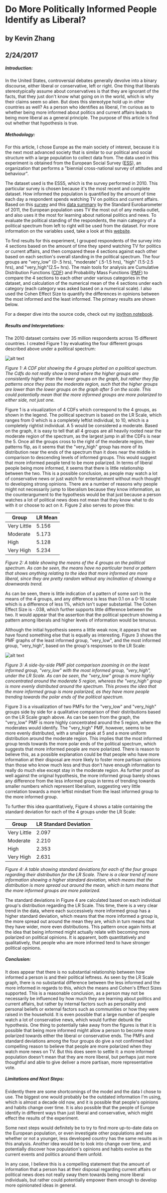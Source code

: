 # Do More Politically Informed People Identify as Liberal?
## by Kevin Zhang
## 2/24/2017

##### Introduction:

In the United States, controversial debates generally devolve into a binary discourse, either liberal or conservative, left or right. One thing that liberals stereotypically assume about conservatives is that they are ignorant of the facts, that they just don't know what going on in the world, which is why their claims seem so alien. But does this stereotype hold up in other countries as well? As a person who identifies as liberal, I'm curious as to whether being more informed about politics and current affairs leads to being more liberal as a general principle. The purpose of this article is find out whether that hypothesis is true.

##### Methodology:

For this article, I chose Europe as the main society of interest, because it is the next most advanced society that is similar to our political and social structure with a large population to collect data from. The data used in this experiment is obtained from the European Social Survey ([ESS](http://www.europeansocialsurvey.org/)), an organization that performs a "biennial cross-national survey of attitudes and behaviour".

The dataset used is the ESS5, which is  the survey performed in 2010. This particular survey is chosen because it's the most recent and complete dataset. How informed the population is quantified by the amount of time each day a respondent spends watching TV on politics and current affairs. Based on this [survey](http://ec.europa.eu/public_opinion/archives/eb/eb76/eb76_media_en.pdf) and this [data summary](http://ec.europa.eu/public_opinion/topics/fs7_communicating_40_en.pdf) by the Standard Eurobarometer of 2011, the European population uses TV the most out of any media outlet, and also uses it the most for learning about national politics and news. To evaluate the political standing of the respondents, the main category of a political spectrum from left to right will be used from the dataset. For more information on the variables used, take a look at this [website](http://www.europeansocialsurvey.org/downloadwizard/).

To find results for this experiment, I grouped respondents of the survey into 4 sections based on the amount of time they spend watching TV for politics or current affairs, and then compared these 4 sections against each other based on each section's overall standing in the political spectrum. The four groups are "very_low" (0-.5 hrs), "moderate" (.5-1.5 hrs), "high" (1.5-2.5 hrs), and "very_high"(2.5+ hrs). The main tools for analysis are Cumulative Distribution Functions ([CDF](https://en.wikipedia.org/wiki/Cumulative_distribution_function)) and Probability Mass Functions ([PMF](https://en.wikipedia.org/wiki/Probability_mass_function)) to compare the 4 sections to each other under various categories in the dataset, and calculation of the numerical mean of the 4 sections under each category (each category was asked based on a numerical scale). I also used the Cohen Effect Size to quantify the differences in opinions between the most informed and the least informed. The primary results are shown below.

For a deeper dive into the source code, check out my [ipython notebook](https://github.com/kzhang8850/ThinkStats2/blob/master/code/report1.ipynb).

##### Results and Interpretations:

The 2010 dataset contains over 35 million respondents across 15 different countries. I created Figure 1 by evaluating the four different groups described above under a political spectrum:


![alt text](LRScalePlot.png)

*Figure 1: A CDF plot showing the 4 groups plotted on a political spectrum. The Cdfs do not really show a trend where the higher groups are consistently higher than the lower groups on the graph, but rather they flip patterns once they pass the moderate region, such that the higher groups are lower than the lower groups on the graph after 5 on the scale. This could potentially mean that the more informed groups are more polarized to either side, not just one.*



Figure 1 is a visualization of 4 CDFs which correspond to the 4 groups, as shown in the legend. The political spectrum is based on the LR Scale, which ranges from 0 which is a completely leftist individual, to 10, which is a completely rightist individual. A 5 would be considered a moderate. Based on the graph, it is easy to tell that all 4 groups are all heavily rooted near the moderate region of the spectrum, as the largest jump in all the CDFs is near the 5. Once all the groups cross to the right of the moderate region, their patterns flip, as it seems that the "very_high" group has more of its distribution near the ends of the spectrum than it does near the middle in comparison to descending levels of informed groups. This would suggest that more informed people tend to be more polarized. In terms of liberal people being more informed, it seems that there is little relationship between the two. This is a possible conclusion, as people may watch a lot of conservative news or just watch for entertainment without much thought to developing strong opinions. There are a number of reasons why people might not necessarily jump to liberalism because they know information, as the counterargument to the hypothesis would be that just because a person watches a lot of political news does not mean that they know what to do with it or choose to act on it. Figure 2 also serves to prove this:

| Group | LR Mean |
| ------ | ----------- |
| Very Little   | 5.156|
| Moderate | 5.173 |
| High    | 5.128|
| Very High | 5.234|

*Figure 2: A table showing the means of the 4 groups on the political spectrum. As can be seen, the means have no particular trend or pattern that shows anything relating to the idea that more informed are more liberal, since they are pretty random without any inclination of showing a downwards trend.*

As can be seen, there is little indication of a pattern of some sort in the means of the 4 groups, and any difference is less than 0.1 on a 0-10 scale which is a difference of less 1%, which isn't super substantial. The Cohen Effect Size is -.038, which further supports little difference between the two. It would appear that the assertion that the political spectrum showing a pattern among liberals and higher levels of information would be tenuous.

Although the initial hypothesis seems a little weak now, it appears that we have found something else that is equally as interesting. Figure 3 shows the PMF graphs of the least informed group, "very_low", and the most informed group, "very_high", based on the group's responses to the LR Scale:

![alt text](Polarized.png)

 *Figure 3: A side-by-side PMF plot comparison zooming in on the least informed group, "very_low" with the most informed group, "very_high", under the LR Scale. As can be seen, the "very_low" group is more highly concentrated around the moderate 5 region, whereas the "very_high" group is more evenly distributed around the spectrum. This proves the idea that the more informed group is more polarized, as they have more people trending towards the polar ends of the political spectrum.*

Figure 3 is a visualization of two PMFs for the "very_low" and "very_high" groups side by side for a qualitative comparison of their distributions based on the LR Scale graph above. As can be seen from the graph, the "very_low" PMF is more highly concentrated around the 5 region, where the moderates would identify. The "very_high" PMF, however, seems to be more evenly distributed, with a smaller peak at 5 and a more uniform distribution around the moderate region. This implies that the most informed group tends towards the more polar ends of the political spectrum, which suggests that more informed people are more polarized. There is reason to believe this, as a possible explanation could be that people who have more information at their disposal are more likely to foster more partisan opinions than those who know much less and thus don't have enough information to really do much else except stay in the moderate region. As further proof as well against the original hypothesis, the more informed group barely shows any difference from the less informed group in terms of trending towards smaller numbers which represent liberalism, suggesting very little correlation towards a more leftist mindset from the least informed group to the more informed group.

To further this idea quantitatively, Figure 4 shows a table containing the standard deviation for each of the 4 groups under the LR Scale:

| Group | LR Standard Deviation |
| ------ | ----------- |
| Very Little   | 2.097|
| Moderate | 2.210 |
| High    | 2.353|
| Very High | 2.631|


*Figure 4: A table showing standard deviations for each of the four groups regarding their distribution for the LR Scale. There is a clear trend of more information showing a higher standard deviation, which means that the distribution is more spread out around the mean, which in turn means that the more informed groups are more polarized.*

The standard deviations in Figure 4 are calculated based on each individual group's distribution regarding the LR Scale. This time, there is a very clear trend in the data, where each successively more informed group has a higher standard deviation, which means that the more informed a group is, the more spread out around the mean they are, which in turn means that they have wider, more even distributions. This pattern once again hints at the idea that being informed might actually relate with becoming more polarized on political opinions. It is apparent, both quantitatively and qualitatively, that people who are more informed tend to have stronger political opinions.

##### Conclusion:

It does appear that there is no substantial relationship between how informed a person is and their political leftness. As seen by the LR Scale graph, there is no substantial difference between the less informed and the more informed in regards to this, which the means and Cohen's Effect Sizes supported. This is a reasonable conclusion, as a person may not be necessarily be influenced by how much they are learning about politics and current affairs, but rather by internal factors such as personality and personal beliefs or external factors such as communities or how they were raised in the household. It is even possible that a large number of people watch a lot of conservative news, which would further debunk the hypothesis. One thing to potentially take away from the figures is that it is possible that being more informed might allow a person to become more polarized towards either the liberal or conservative ends. The PMFs and standard deviations among the four groups do give a not confirmed but compelling reason to believe that people are more polarized when they watch more news on TV. But this does seem to settle it: a more informed population doesn't mean that they are more liberal, but perhaps just more thoughtful and able to give deliver a more partisan, more representative vote.

##### Limitations and Next Steps:

Evidently there are some shortcomings of the model and the data I chose to use. The biggest one would probably be the outdated information I'm using, which is almost a decade old now, and it is possible that people's opinions and habits change over time. It is also possible that the people of Europe identify in different ways than just liberal and conservative, which might effect the results of the experiment.

Some next steps would definitely be to try to find more up-to-date data on the European population, or even investigate other populations and see whether or not a younger, less developed country has the same results as in this analysis. Another idea would be to look into change over time, and potentially discover how population's opinions and habits evolve as the current events and politics around them unfold.

In any case, I believe this is a compelling statement that the amount of information that a person has at their disposal regarding current affairs or political news does not really sway them towards being more liberal individuals, but rather could potentially empower them enough to develop more opinionated ideas in general.
